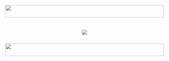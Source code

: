 <p align="center">
  <img src="https://i.imgur.com/dBaSKWF.gif" height="40" width="100%">
</p>
<h1 align="center">
  <img src="https://readme-typing-svg.herokuapp.com?font=Fira+Code&size=25&duration=6000&color=00FF00&background=000000&center=true&vCenter=true&width=600&lines=⚡+BEST+Rising+Technology;🔥+WELCOME+To+Kenya+Tech+Lab;Founded+By+Tylor+~Heis_Tech;⚡+Secure+🔒+And+Fastest+Internet+Providers✅" ="Typing Animation">
<p align="center">
  <img src="https://i.imgur.com/dBaSKWF.gif" height="40" width="100%">
</p>
